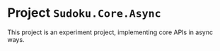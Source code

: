 # Project `Sudoku.Core.Async`

This project is an experiment project, implementing core APIs in async ways.
